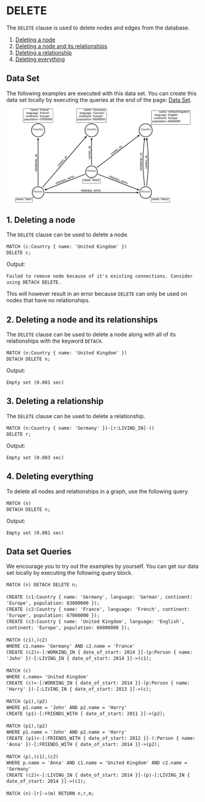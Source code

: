 # DELETE

The `DELETE` clause is used to delete nodes and edges from the database.

1. [Deleting a node](delete.md#1-deleting-a-node)
2. [Deleting a node and its relationships](delete.md#2-deleting-a-node-and-its-relationships)
3. [Deleting a relationship](delete.md#3-deleting-a-relationship)
4. [Deleting everything](delete.md#4-deleting-everything)

## Data Set

The following examples are executed with this data set. You can create this data set locally by executing the queries at the end of the page: [Data Set](delete.md#data-set-queries).

![](https://raw.githubusercontent.com/g-despot/images/master/data_set.png)

## 1. Deleting a node

The `DELETE` clause can be used to delete a node.

```text
MATCH (c:Country { name: 'United Kingdom' })
DELETE c;
```

Output:

```text
Failed to remove node because of it's existing connections. Consider using DETACH DELETE.
```

This will however result in an error because `DELETE` can only be used on nodes that have no relationships.

## 2. Deleting a node and its relationships

The `DELETE` clause can be used to delete a node along with all of its relationships with the keyword `DETACH`.

```text
MATCH (n:Country { name: 'United Kingdom' })
DETACH DELETE n;
```

Output:

```text
Empty set (0.001 sec)
```

## 3. Deleting a relationship

The `DELETE` clause can be used to delete a relationship.

```text
MATCH (n:Country { name: 'Germany' })-[r:LIVING_IN]-()
DELETE r;
```

Output:

```text
Empty set (0.003 sec)
```

## 4. Deleting everything

To delete all nodes and relationships in a graph, use the following query.

```text
MATCH (n)
DETACH DELETE n;
```

Output:

```text
Empty set (0.001 sec)
```

## Data set Queries

We encourage you to try out the examples by yourself. You can get our data set locally by executing the following query block.

```text
MATCH (n) DETACH DELETE n;

CREATE (c1:Country { name: 'Germany', language: 'German', continent: 'Europe', population: 83000000 });
CREATE (c2:Country { name: 'France', language: 'French', continent: 'Europe', population: 67000000 });
CREATE (c3:Country { name: 'United Kingdom', language: 'English', continent: 'Europe', population: 66000000 });

MATCH (c1),(c2)
WHERE c1.name= 'Germany' AND c2.name = 'France'
CREATE (c2)<-[:WORKING_IN { date_of_start: 2014 }]-(p:Person { name: 'John' })-[:LIVING_IN { date_of_start: 2014 }]->(c1);

MATCH (c)
WHERE c.name= 'United Kingdom'
CREATE (c)<-[:WORKING_IN { date_of_start: 2014 }]-(p:Person { name: 'Harry' })-[:LIVING_IN { date_of_start: 2013 }]->(c);

MATCH (p1),(p2)
WHERE p1.name = 'John' AND p2.name = 'Harry'
CREATE (p1)-[:FRIENDS_WITH { date_of_start: 2011 }]->(p2);

MATCH (p1),(p2)
WHERE p1.name = 'John' AND p2.name = 'Harry'
CREATE (p1)<-[:FRIENDS_WITH { date_of_start: 2012 }]-(:Person { name: 'Anna' })-[:FRIENDS_WITH { date_of_start: 2014 }]->(p2);

MATCH (p),(c1),(c2)
WHERE p.name = 'Anna' AND c1.name = 'United Kingdom' AND c2.name = 'Germany'
CREATE (c2)<-[:LIVING_IN { date_of_start: 2014 }]-(p)-[:LIVING_IN { date_of_start: 2014 }]->(c1);

MATCH (n)-[r]->(m) RETURN n,r,m;
```

